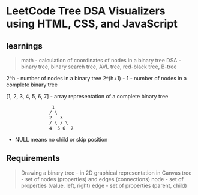 # LeetCode Tree DSA Visualizers using HTML, CSS, and JavaScript

## learnings

> math - calculation of coordinates of nodes in a binary tree
> DSA - binary tree, binary search tree, AVL tree, red-black tree, B-tree

2^h - number of nodes in a binary tree
2^(h+1) - 1 - number of nodes in a complete binary tree

[1, 2, 3, 4, 5, 6, 7] - array representation of a complete binary tree

                     1
                    / \
                    2   3
                    / \ / \
                    4  5 6  7

- NULL means no child or skip position

## Requirements

> Drawing a binary tree - in 2D graphical representation in Canvas
> tree - set of nodes (properties) and edges (connections)
> node - set of properties (value, left, right)
> edge - set of properties (parent, child)
